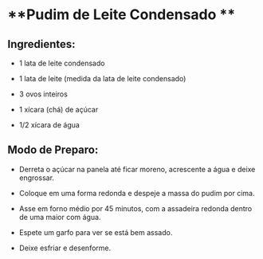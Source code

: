 # **Pudim de Leite Condensado **

## Ingredientes:

- 1 lata de leite condensado

- 1 lata de leite (medida da lata de leite condensado)

- 3 ovos inteiros

- 1 xícara (chá) de açúcar

- 1/2 xícara de água



## Modo de Preparo:

- Derreta o açúcar na panela até ficar moreno, acrescente a água e deixe engrossar.

- Coloque em uma forma redonda e despeje a massa do pudim por cima.

- Asse em forno médio por 45 minutos, com a assadeira redonda dentro de uma maior com água.

- Espete um garfo para ver se está bem assado.

- Deixe esfriar e desenforme.




